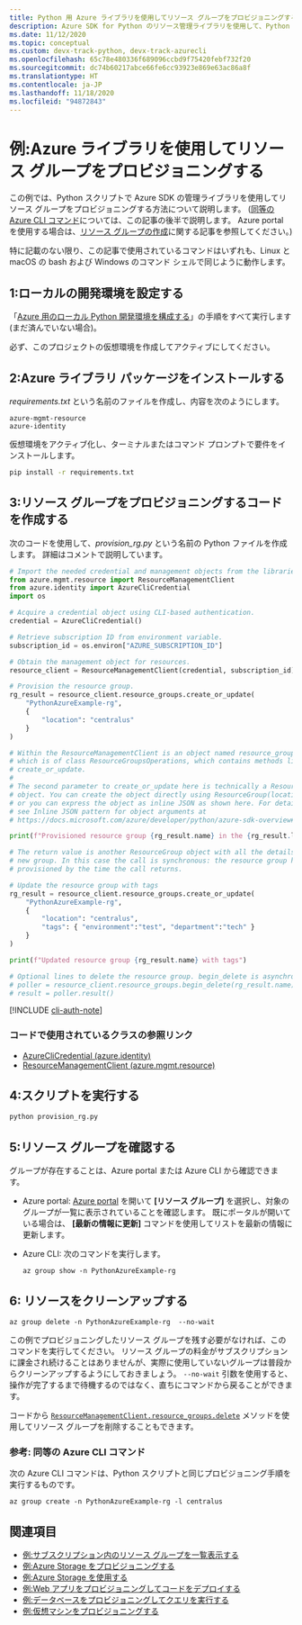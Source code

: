```yaml
---
title: Python 用 Azure ライブラリを使用してリソース グループをプロビジョニングする
description: Azure SDK for Python のリソース管理ライブラリを使用して、Python コードからリソース グループを作成します。
ms.date: 11/12/2020
ms.topic: conceptual
ms.custom: devx-track-python, devx-track-azurecli
ms.openlocfilehash: 65c78e480336f689096ccbd9f75420febf732f20
ms.sourcegitcommit: dc74b60217abce66fe6cc93923e869e63ac86a8f
ms.translationtype: HT
ms.contentlocale: ja-JP
ms.lasthandoff: 11/18/2020
ms.locfileid: "94872843"
---
```

# <a name="example-use-the-azure-libraries-to-provision-a-resource-group"></a>例:Azure ライブラリを使用してリソース グループをプロビジョニングする

この例では、Python スクリプトで Azure SDK の管理ライブラリを使用してリソース グループをプロビジョニングする方法について説明します。 ([同等の Azure CLI コマンド](#for-reference-equivalent-azure-cli-commands)については、この記事の後半で説明します。 Azure portal を使用する場合は、[リソース グループの作成](/azure/azure-resource-manager/management/manage-resource-groups-portal)に関する記事を参照してください。)

特に記載のない限り、この記事で使用されているコマンドはいずれも、Linux と macOS の bash および Windows のコマンド シェルで同じように動作します。

## <a name="1-set-up-your-local-development-environment"></a>1:ローカルの開発環境を設定する

「[Azure 用のローカル Python 開発環境を構成する](configure-local-development-environment.md)」の手順をすべて実行します (まだ済んでいない場合)。

必ず、このプロジェクトの仮想環境を作成してアクティブにしてください。

## <a name="2-install-the-azure-library-packages"></a>2:Azure ライブラリ パッケージをインストールする

*requirements.txt* という名前のファイルを作成し、内容を次のようにします。

```text
azure-mgmt-resource
azure-identity
```

仮想環境をアクティブ化し、ターミナルまたはコマンド プロンプトで要件をインストールします。

```cmd
pip install -r requirements.txt
```

## <a name="3-write-code-to-provision-a-resource-group"></a>3:リソース グループをプロビジョニングするコードを作成する

次のコードを使用して、*provision_rg.py* という名前の Python ファイルを作成します。 詳細はコメントで説明しています。

```python
# Import the needed credential and management objects from the libraries.
from azure.mgmt.resource import ResourceManagementClient
from azure.identity import AzureCliCredential
import os

# Acquire a credential object using CLI-based authentication.
credential = AzureCliCredential()

# Retrieve subscription ID from environment variable.
subscription_id = os.environ["AZURE_SUBSCRIPTION_ID"]

# Obtain the management object for resources.
resource_client = ResourceManagementClient(credential, subscription_id)

# Provision the resource group.
rg_result = resource_client.resource_groups.create_or_update(
    "PythonAzureExample-rg",
    {
        "location": "centralus"
    }
)

# Within the ResourceManagementClient is an object named resource_groups,
# which is of class ResourceGroupsOperations, which contains methods like
# create_or_update.
#
# The second parameter to create_or_update here is technically a ResourceGroup
# object. You can create the object directly using ResourceGroup(location=LOCATION)
# or you can express the object as inline JSON as shown here. For details,
# see Inline JSON pattern for object arguments at
# https://docs.microsoft.com/azure/developer/python/azure-sdk-overview#inline-json-pattern-for-object-arguments.

print(f"Provisioned resource group {rg_result.name} in the {rg_result.location} region")

# The return value is another ResourceGroup object with all the details of the
# new group. In this case the call is synchronous: the resource group has been
# provisioned by the time the call returns.

# Update the resource group with tags
rg_result = resource_client.resource_groups.create_or_update(
    "PythonAzureExample-rg",
    {
        "location": "centralus",
        "tags": { "environment":"test", "department":"tech" }
    }
)

print(f"Updated resource group {rg_result.name} with tags")

# Optional lines to delete the resource group. begin_delete is asynchronous.
# poller = resource_client.resource_groups.begin_delete(rg_result.name)
# result = poller.result()
```

[!INCLUDE [cli-auth-note](includes/cli-auth-note.md)]

### <a name="reference-links-for-classes-used-in-the-code"></a>コードで使用されているクラスの参照リンク

- [AzureCliCredential (azure.identity)](/python/api/azure-identity/azure.identity.azureclicredential)
- [ResourceManagementClient (azure.mgmt.resource)](/python/api/azure-mgmt-resource/azure.mgmt.resource.resourcemanagementclient)

## <a name="4-run-the-script"></a>4:スクリプトを実行する

```cmd
python provision_rg.py
```

## <a name="5-verify-the-resource-group"></a>5:リソース グループを確認する

グループが存在することは、Azure portal または Azure CLI から確認できます。

- Azure portal: [Azure portal](https://portal.azure.com) を開いて **[リソース グループ]** を選択し、対象のグループが一覧に表示されていることを確認します。 既にポータルが開いている場合は、 **[最新の情報に更新]** コマンドを使用してリストを最新の情報に更新します。

- Azure CLI: 次のコマンドを実行します。

    ```azurecli
    az group show -n PythonAzureExample-rg
    ```

## <a name="6-clean-up-resources"></a>6: リソースをクリーンアップする

```azurecli
az group delete -n PythonAzureExample-rg  --no-wait
```

この例でプロビジョニングしたリソース グループを残す必要がなければ、このコマンドを実行してください。 リソース グループの料金がサブスクリプションに課金され続けることはありませんが、実際に使用していないグループは普段からクリーンアップするようにしておきましょう。 `--no-wait` 引数を使用すると、操作が完了するまで待機するのではなく、直ちにコマンドから戻ることができます。

コードから [`ResourceManagementClient.resource_groups.delete`](/python/api/azure-mgmt-resource/azure.mgmt.resource.resources.v2019_10_01.operations.resourcegroupsoperations#delete-resource-group-name--custom-headers-none--raw-false--polling-true----operation-config-) メソッドを使用してリソース グループを削除することもできます。

### <a name="for-reference-equivalent-azure-cli-commands"></a>参考: 同等の Azure CLI コマンド

次の Azure CLI コマンドは、Python スクリプトと同じプロビジョニング手順を実行するものです。

```azurecli
az group create -n PythonAzureExample-rg -l centralus
```

## <a name="see-also"></a>関連項目

- [例:サブスクリプション内のリソース グループを一覧表示する](azure-sdk-example-list-resource-groups.md)
- [例:Azure Storage をプロビジョニングする](azure-sdk-example-storage.md)
- [例:Azure Storage を使用する](azure-sdk-example-storage-use.md)
- [例:Web アプリをプロビジョニングしてコードをデプロイする](azure-sdk-example-web-app.md)
- [例:データベースをプロビジョニングしてクエリを実行する](azure-sdk-example-database.md)
- [例:仮想マシンをプロビジョニングする](azure-sdk-example-virtual-machines.md)

